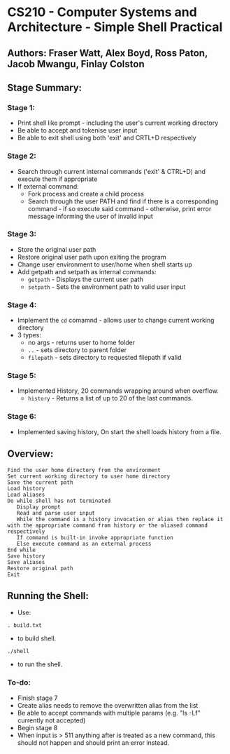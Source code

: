 # CS210 - Computer Systems and Architecture - Simple Shell Practical 
## Authors: Fraser Watt, Alex Boyd, Ross Paton, Jacob Mwangu, Finlay Colston


## Stage Summary:

### Stage 1:
- Print shell like prompt - including the user's current working directory
- Be able to accept and tokenise user input
- Be able to exit shell using both 'exit' and CRTL+D respectively

### Stage 2:
- Search through current internal commands ('exit' & CTRL+D) and execute them if appropriate
- If external command:
  - Fork process and create a child process
  - Search through the user PATH and find if there is a corresponding command - if so execute said command - otherwise, print error message informing the user of invalid input

### Stage 3:
- Store the original user path
- Restore original user path upon exiting the program
- Change user environment to user/home when shell starts up
- Add getpath and setpath as internal commands:
  - ```getpath``` - Displays the current user path
  - ```setpath``` - Sets the environment path to valid user input

### Stage 4:
- Implement the ```cd``` comamnd - allows user to change current working directory
- 3 types:
  - no args - returns user to home folder
  - ```..``` - sets directory to parent folder
  - ```filepath``` - sets directory to requested filepath if valid 

### Stage 5:
- Implemented History, 20 commands wrapping around when overflow.
  - ```history``` - Returns a list of up to 20 of the last commands. 

### Stage 6:
- Implemented saving history, On start the shell loads history from a file. 


## Overview:

```
Find the user home directory from the environment
Set current working directory to user home directory
Save the current path
Load history
Load aliases
Do while shell has not terminated
   Display prompt
   Read and parse user input
   While the command is a history invocation or alias then replace it with the appropriate command from history or the aliased command respectively  
   If command is built-in invoke appropriate function
   Else execute command as an external process
End while
Save history
Save aliases
Restore original path
Exit
```

## Running the Shell:
- Use:
```
. build.txt
```
- to build shell.
```
./shell
```
- to run the shell. 



### To-do:
- Finish stage 7
- Create alias needs to remove the overwritten alias from the list
- Be able to accept commands with multiple params (e.g. "ls -Lf" currently not accepted)
- Begin stage 8
- When input is > 511 anything after is treated as a new command, this should not happen and should print an error instead.
